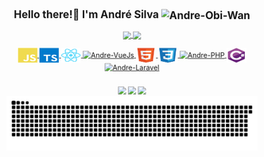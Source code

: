<h2 align="center">
  Hello there!👋 I'm André Silva <img align="center" alt="Andre-Obi-Wan" height="120" src="https://cdn.discordapp.com/attachments/1126262717695672392/1281022681017221150/tumblr_0c36135266370f77850d45d582f80928_3c384055_540.webp?ex=66da34d7&is=66d8e357&hm=bca39fb9c0df0383e409688988129272463ec302e34d50a40cbaeaffd9e984ae&">
</h2>

<div align="center">
  <a href="https://github.com/andresilva377">
  <img height="180em" align="center" src="https://github-readme-stats.vercel.app/api?username=andresilva377&show_icons=true&theme=github_dark&include_all_commits=true&count_private=true&show_icons=true"/>
  <img height="180em" align="center" src="https://github-readme-stats.vercel.app/api/top-langs/?username=andresilva377&layout=compact&langs_count=7&theme=github_dark&show_icons=true"/>
</div>
    
<div align="center" style="display: inline_block;"><br>
  <img align="center" alt="Andre-Js" height="30" width="40" src="https://raw.githubusercontent.com/devicons/devicon/master/icons/javascript/javascript-plain.svg">
  <img align="center" alt="Andre-Ts" height="30" width="40" src="https://raw.githubusercontent.com/devicons/devicon/master/icons/typescript/typescript-plain.svg">
  <img align="center" alt="Andre-React" height="30" width="40" src="https://raw.githubusercontent.com/devicons/devicon/master/icons/react/react-original.svg">
  <img align="center" alt="Andre-VueJs" height="30" width="40" src="https://cdn.jsdelivr.net/gh/devicons/devicon@latest/icons/vuejs/vuejs-original.svg">
  <img align="center" alt="Andre-HTML" height="30" width="40" src="https://raw.githubusercontent.com/devicons/devicon/master/icons/html5/html5-original.svg">
  <img align="center" alt="Andre-CSS" height="30" width="40" src="https://raw.githubusercontent.com/devicons/devicon/master/icons/css3/css3-original.svg">
  <img align="center" alt="Andre-PHP" height="30" width="40" src="https://cdn.jsdelivr.net/gh/devicons/devicon@latest/icons/php/php-original.svg">
  <img align="center" alt="Andre-Csharp" height="30" width="40" src="https://raw.githubusercontent.com/devicons/devicon/master/icons/csharp/csharp-original.svg">
  <img align="center" alt="Andre-Laravel" height="30" width="40" src="https://cdn.jsdelivr.net/gh/devicons/devicon@latest/icons/laravel/laravel-original.svg">
</div>

##

<div align="center"> 
  <a href="https://www.instagram.com/andresilva377" target="_blank"><img src="https://img.shields.io/badge/-Instagram-%23E4405F?style=for-the-badge&logo=instagram&logoColor=white" target="_blank"></a>
  <a href="mailto:andr.sousasilva@outlook.com"><img src="https://img.shields.io/badge/-Email-%23333?style=for-the-badge&logo=email&logoColor=white" target="_blank"></a>
  <a href="https://www.linkedin.com/in/andr%C3%A9-silva-8b2485145/" target="_blank"><img src="https://img.shields.io/badge/-LinkedIn-%230077B5?style=for-the-badge&logo=linkedin&logoColor=white" target="_blank"></a> 
 
  <picture>
  <source media="(prefers-color-scheme: dark)" srcset="https://raw.githubusercontent.com/andresilva377/andresilva377/output/github-contribution-grid-snake-dark.svg">
  <source media="(prefers-color-scheme: light)" srcset="https://raw.githubusercontent.com/andresilva377/andresilva377/output/github-contribution-grid-snake.svg">
  <img alt="github contribution grid snake animation" src="https://raw.githubusercontent.com/andresilva377/andresilva377/output/github-contribution-grid-snake.svg">
</picture>
 
</div>
